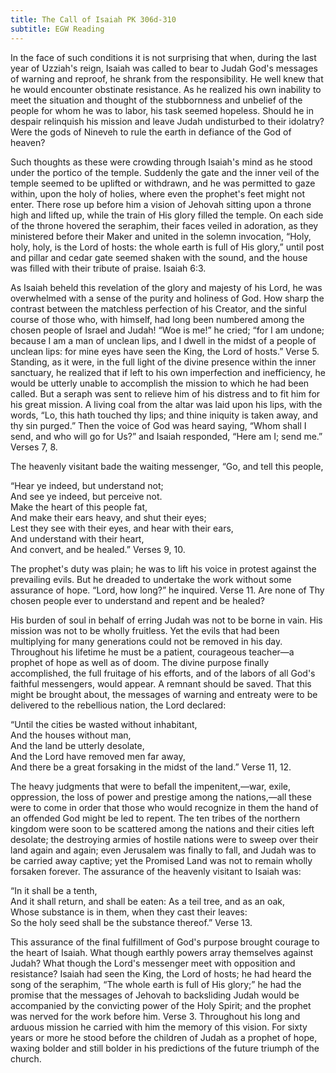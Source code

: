```yaml
---
title: The Call of Isaiah PK 306d-310
subtitle: EGW Reading
---
```


In the face of such conditions it is not surprising that when, during the last year of Uzziah's reign, Isaiah was called to bear to Judah God's messages of warning and reproof, he shrank from the responsibility. He well knew that he would encounter obstinate resistance. As he realized his own inability to meet the situation and thought of the stubbornness and unbelief of the people for whom he was to labor, his task seemed hopeless. Should he in despair relinquish his mission and leave Judah undisturbed to their idolatry? Were the gods of Nineveh to rule the earth in defiance of the God of heaven?

Such thoughts as these were crowding through Isaiah's mind as he stood under the portico of the temple. Suddenly the gate and the inner veil of the temple seemed to be uplifted or withdrawn, and he was permitted to gaze within, upon the holy of holies, where even the prophet's feet might not enter. There rose up before him a vision of Jehovah sitting upon a throne high and lifted up, while the train of His glory filled the temple. On each side of the throne hovered the seraphim, their faces veiled in adoration, as they ministered before their Maker and united in the solemn invocation, “Holy, holy, holy, is the Lord of hosts: the whole earth is full of His glory,” until post and pillar and cedar gate seemed shaken with the sound, and the house was filled with their tribute of praise. Isaiah 6:3.

As Isaiah beheld this revelation of the glory and majesty of his Lord, he was overwhelmed with a sense of the purity and holiness of God. How sharp the contrast between the matchless perfection of his Creator, and the sinful course of those who, with himself, had long been numbered among the chosen people of Israel and Judah! “Woe is me!” he cried; “for I am undone; because I am a man of unclean lips, and I dwell in the midst of a people of unclean lips: for mine eyes have seen the King, the Lord of hosts.” Verse 5. Standing, as it were, in the full light of the divine presence within the inner sanctuary, he realized that if left to his own imperfection and inefficiency, he would be utterly unable to accomplish the mission to which he had been called. But a seraph was sent to relieve him of his distress and to fit him for his great mission. A living coal from the altar was laid upon his lips, with the words, “Lo, this hath touched thy lips; and thine iniquity is taken away, and thy sin purged.” Then the voice of God was heard saying, “Whom shall I send, and who will go for Us?” and Isaiah responded, “Here am I; send me.” Verses 7, 8.

The heavenly visitant bade the waiting messenger, “Go, and tell this people,

“Hear ye indeed, but understand not;\
And see ye indeed, but perceive not.\
Make the heart of this people fat,\
And make their ears heavy, and shut their eyes;\
Lest they see with their eyes, and hear with their ears,\
And understand with their heart,\
And convert, and be healed.” Verses 9, 10.

The prophet's duty was plain; he was to lift his voice in protest against the prevailing evils. But he dreaded to undertake the work without some assurance of hope. “Lord, how long?” he inquired. Verse 11. Are none of Thy chosen people ever to understand and repent and be healed?

His burden of soul in behalf of erring Judah was not to be borne in vain. His mission was not to be wholly fruitless. Yet the evils that had been multiplying for many generations could not be removed in his day. Throughout his lifetime he must be a patient, courageous teacher—a prophet of hope as well as of doom. The divine purpose finally accomplished, the full fruitage of his efforts, and of the labors of all God's faithful messengers, would appear. A remnant should be saved. That this might be brought about, the messages of warning and entreaty were to be delivered to the rebellious nation, the Lord declared:

“Until the cities be wasted without inhabitant,\
And the houses without man,\
And the land be utterly desolate,\
And the Lord have removed men far away,\
And there be a great forsaking in the midst of the land.” Verse 11, 12.

The heavy judgments that were to befall the impenitent,—war, exile, oppression, the loss of power and prestige among the nations,—all these were to come in order that those who would recognize in them the hand of an offended God might be led to repent. The ten tribes of the northern kingdom were soon to be scattered among the nations and their cities left desolate; the destroying armies of hostile nations were to sweep over their land again and again; even Jerusalem was finally to fall, and Judah was to be carried away captive; yet the Promised Land was not to remain wholly forsaken forever. The assurance of the heavenly visitant to Isaiah was:

“In it shall be a tenth,\
And it shall return, and shall be eaten: As a teil tree, and as an oak,\
Whose substance is in them, when they cast their leaves:\
So the holy seed shall be the substance thereof.” Verse 13.

This assurance of the final fulfillment of God's purpose brought courage to the heart of Isaiah. What though earthly powers array themselves against Judah? What though the Lord's messenger meet with opposition and resistance? Isaiah had seen the King, the Lord of hosts; he had heard the song of the seraphim, “The whole earth is full of His glory;” he had the promise that the messages of Jehovah to backsliding Judah would be accompanied by the convicting power of the Holy Spirit; and the prophet was nerved for the work before him. Verse 3. Throughout his long and arduous mission he carried with him the memory of this vision. For sixty years or more he stood before the children of Judah as a prophet of hope, waxing bolder and still bolder in his predictions of the future triumph of the church.